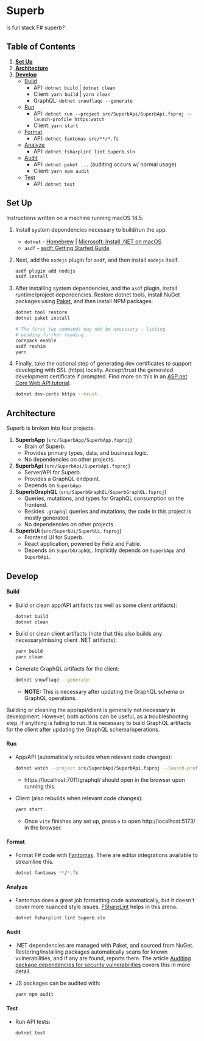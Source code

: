 # Superb

Is full stack F# superb?

## Table of Contents

1. **[Set Up](#set-up)**
2. **[Architecture](#architecture)**
3. **[Develop](#develop)**
   - [Build](#build)
      - API: `dotnet build` | `dotnet clean`
      - Client: `yarn build` | `yarn clean`
      - GraphQL: `dotnet snowflaqe --generate`
   - [Run](#run)
      - API: `dotnet run --project src/SuperbApi/SuperbApi.fsproj --launch-profile https:watch`
      - Client: `yarn start`
   - [Format](#format)
      - API: `dotnet fantomas src/**/*.fs`
   - [Analyze](#analyze)
      - API: `dotnet fsharplint lint Superb.sln`
   - [Audit](#audit)
      - API: `dotnet paket ...` (auditing occurs w/ normal usage)
      - Client: `yarn npm audit`
   - [Test](#test)
      - API: `dotnet test`

## Set Up

Instructions written on a machine running macOS 14.5.

1. Install system dependencies necessary to build/run the app.

   - `dotnet` - [Homebrew](https://formulae.brew.sh/cask/dotnet) | [Microsoft: Install .NET on macOS](https://learn.microsoft.com/en-us/dotnet/core/install/macos)
   - `asdf` - [asdf: Getting Started Guide](https://asdf-vm.com/guide/getting-started.html)
2. Next, add the `nodejs` plugin for `asdf`, and then install `nodejs` itself.

   ```sh
   asdf plugin add nodejs
   asdf install
   ```
3. After installing system dependencies, and the `asdf` plugin, install runtime/project dependencies. Restore dotnet tools, install NuGet packages using [Paket](https://fsprojects.github.io/Paket/index.html), and then install NPM packages.

   ```sh
   dotnet tool restore
   dotnet paket install

   # The first two commands may not be necessary - listing
   # pending further reading.
   corepack enable
   asdf reshim
   yarn
   ```
4. Finally, take the optional step of generating dev certificates to support developing with SSL (https) locally. Accept/trust the generated development certificate if prompted. Find more on this in an [ASP.net Core Web API tutorial](https://learn.microsoft.com/en-us/aspnet/core/tutorials/min-web-api?view=aspnetcore-8.0&tabs=visual-studio-code#run-the-app).

   ```sh
   dotnet dev-certs https --trust
   ```

## Architecture

Superb is broken into four projects.

1. **SuperbApp** (`src/SuperbApp/SuperbApp.fsproj`)
   - Brain of Superb.
   - Provides primary types, data, and business logic.
   - No dependencies on other projects.
2. **SuperbApi** (`src/SuperbApi/SuperbApi.fsproj`)
   - Server/API for Superb.
   - Provides a GraphQL endpoint.
   - Depends on `SuperbApp`.
3. **SuperbGraphQL** (`src/SuperbGraphQL/SuperbGraphQL.fsproj`)
   - Queries, mutations, and types for GraphQL consumption on the frontend.
   - Besides `.graphql` queries and mutations, the code  in this project is mostly generated.
   - No dependencies on other projects.
3. **SuperbUi** (`src/SuperbUi/SuperbUi.fsproj`)
   - Frontend UI for Superb.
   - React application, powered by Feliz and Fable.
   - Depends on `SuperbGraphQL`. Implicitly depends on `SuperbApp` and `SuperbApi`.

## Develop

#### Build

- Build or clean app/API artifacts (as well as some client artifacts):

  ```sh
  dotnet build
  dotnet clean
  ```
- Build or clean client artifacts (note that this also builds any necessary/missing client .NET artifacts):

  ```sh
  yarn build
  yarn clean
  ```
- Generate GraphQL artifacts for the client:

  ```sh
  dotnet snowflaqe --generate
  ```
  - **NOTE:** This is necessary after updating the GraphQL schema or GraphQL operations.

Building or cleaning the app/api/client is generally not necessary in development. However, both actions can be useful, as a troubleshooting step, if anything is failing to run. It is necessary to build GraphQL artifacts for the client after updating the GraphQL schema/operations.

#### Run

- App/API (automatically rebuilds when relevant code changes):

  ```sh
  dotnet watch --project src/SuperbApi/SuperbApi.fsproj --launch-profile https
  ```
  - https://localhost:7011/graphql/ should open in the browser upon running this.
- Client (also rebuilds when relevant code changes):

  ```sh
  yarn start
  ```
  - Once `vite` finishes any set up, press `o` to open http://localhost:5173/ in the browser.

#### Format

- Format F# code with [Fantomas](https://fsprojects.github.io/fantomas/). There are editor integrations available to streamline this.

  ```sh
  dotnet fantomas **/*.fs
  ```

#### Analyze

- Fantomas does a great job formatting code automatically, but it doesn't cover more nuanced style issues. [FSharpLint](https://fsprojects.github.io/FSharpLint/) helps in this arena.

  ```sh
  dotnet fsharplint lint Superb.sln
  ```

#### Audit

- .NET dependencies are managed with Paket, and sourced from NuGet. Restoring/installing packages automatically scans for known vulnerabilities, and if any are found, reports them. The article [Auditing package dependencies for security vulnerabilities](https://learn.microsoft.com/en-us/nuget/concepts/auditing-packages) covers this in more detail.
- JS packages can be audited with:

  ```sh
  yarn npm audit
  ```

#### Test

- Run API tests:

  ```sh
  dotnet test
  ```
